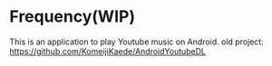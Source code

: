 # Frequency(WIP)
This is an application to play Youtube music on Android.
old project: https://github.com/KomeijiKaede/AndroidYoutubeDL
